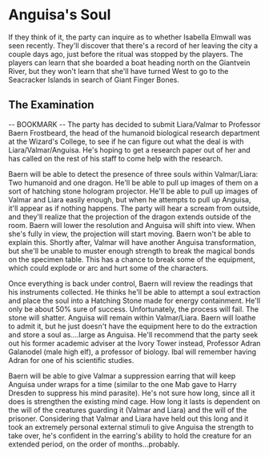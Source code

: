 # Anguisa's Soul
If they think of it, the party can inquire as to whether Isabella Elmwall was seen recently. They'll discover that there's a record of her leaving the city a couple days ago, just before the ritual was stopped by the players. The players can learn that she boarded a boat heading north on the Giantvein River, but they won't learn that she'll have turned West to go to the Seacracker Islands in search of Giant Finger Bones.

## The Examination
-- BOOKMARK --
The party has decided to submit Liara/Valmar to Professor Baern Frostbeard, the head of the humanoid biological research department at the Wizard's College, to see if he can figure out what the deal is with Liara/Valmar/Anguisa. He's hoping to get a research paper out of her and has called on the rest of his staff to come help with the research.

Baern will be able to detect the presence of three souls within Valmar/Liara: Two humanoid and one dragon. He'll be able to pull up images of them on a sort of hatching stone hologram projector. He'll be able to pull up images of Valmar and Liara easily enough, but when he attempts to pull up Anguisa, it'll appear as if nothing happens. The party will hear a scream from outside, and they'll realize that the projection of the dragon extends outside of the room. Baern will lower the resolution and Anguisa will shift into view. When she's fully in view, the projection will start moving. Baern won't be able to explain this. Shortly after, Valmar will have another Anguisa transformation, but she'll be unable to muster enough strength to break the magical bonds on the specimen table. This has a chance to break some of the equipment, which could explode or arc and hurt some of the characters.

Once everything is back under control, Baern will review the readings that his instruments collected. He thinks he'll be able to attempt a soul extraction and place the soul into a Hatching Stone made for energy containment. He'll only be about 50% sure of success. Unfortunately, the process will fail. The stone will shatter. Anguisa will remain within Valmar/Liara. Baern will loathe to admit it, but he just doesn't have the equipment here to do the extraction and store a soul as....large as Anguisa. He'll recommend that the party seek out his former academic adviser at the Ivory Tower instead, Professor Adran Galanodel (male high elf), a professor of biology. Ibal will remember having Adran for one of his scientific studies.

Baern will be able to give Valmar a suppression earring that will keep Anguisa under wraps for a time (similar to the one Mab gave to Harry Dresden to suppress his mind parasite). He's not sure how long, since all it does is strengthen the existing mind cage. How long it lasts is dependent on the will of the creatures guarding it (Valmar and Liara) and the will of the prisoner. Considering that Valmar and Liara have held out this long and it took an extremely personal external stimuli to give Anguisa the strength to take over, he's confident in the earring's ability to hold the creature for an extended period, on the order of months...probably.
